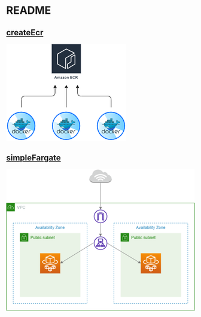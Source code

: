 # README

## [createEcr](./createEcr.yml)

![createEcr](./createEcr.png)

## [simpleFargate](./simpleFargate.yml)

![simpleFargate](./simpleFargate.png)
